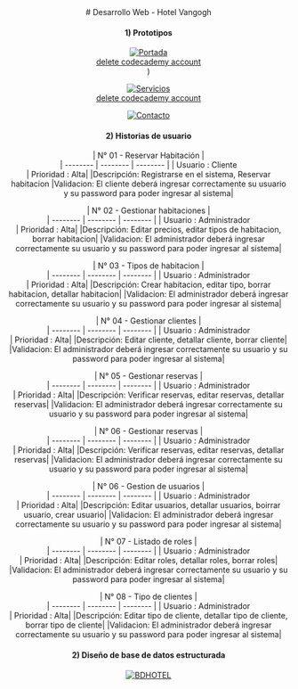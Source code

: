 <center> #  Desarrollo Web - Hotel Vangogh

####  1) Prototipos 

<a href="https://imgbb.com/"><img src="https://image.ibb.co/b9Eo1d/Portada.png" alt="Portada" border="0"></a><br /><a target='_blank' href='https://deleteacc.com/codecademy'>delete codecademy account</a><br />)

<a href="https://imgbb.com/"><img src="https://image.ibb.co/iAzkEy/Servicios.png" alt="Servicios" border="0"></a><br /><a target='_blank' href='https://deleteacc.com/codecademy'>delete codecademy account</a><br />

<a href="https://imgbb.com/"><img src="https://image.ibb.co/hAiTZy/Contacto.png" alt="Contacto" border="0"></a>

####  2) Historias de usuario


| N° 01 - Reservar Habitación |  
| -------- | -------- | -------- |
| Usuario : Cliente   
| Prioridad : Alta|
|Descripción: Registrarse en el sistema, Reservar habitacion
|Validacion: El cliente deberá ingresar correctamente su usuario y su password para poder ingresar al sistema|

| N° 02 - Gestionar habitaciones |  
| -------- | -------- | -------- |
| Usuario : Administrador   
| Prioridad : Alta|
|Descripción: Editar precios, editar tipos de habitacion, borrar habitacion|
|Validacion: El administrador deberá ingresar correctamente su usuario y su password para poder ingresar al sistema|



| N° 03 - Tipos de habitacion |  
| -------- | -------- | -------- |
| Usuario : Administrador   
| Prioridad : Alta|
|Descripción: Crear habitacion, editar tipo, borrar habitacion, detallar habitacion|
|Validacion: El administrador deberá ingresar correctamente su usuario y su password para poder ingresar al sistema|

| N° 04 - Gestionar clientes |  
| -------- | -------- | -------- |
| Usuario : Administrador   
| Prioridad : Alta|
|Descripción: Editar cliente, detallar cliente, borrar cliente|
|Validacion: El administrador deberá ingresar correctamente su usuario y su password para poder ingresar al sistema|

| N° 05 - Gestionar reservas |  
| -------- | -------- | -------- |
| Usuario : Administrador   
| Prioridad : Alta|
|Descripción: Verificar reservas, editar reservas, detallar reservas|
|Validacion: El administrador deberá ingresar correctamente su usuario y su password para poder ingresar al sistema|

| N° 06 - Gestionar reservas |  
| -------- | -------- | -------- |
| Usuario : Administrador   
| Prioridad : Alta|
|Descripción: Verificar reservas, editar reservas, detallar reservas|
|Validacion: El administrador deberá ingresar correctamente su usuario y su password para poder ingresar al sistema|

| N° 06 - Gestion de usuarios |  
| -------- | -------- | -------- |
| Usuario : Administrador   
| Prioridad : Alta|
|Descripción: Editar usuarios, detallar usuarios, boirrar usuario, crear usuario|
|Validacion: El administrador deberá ingresar correctamente su usuario y su password para poder ingresar al sistema|

| N° 07 - Listado de roles |  
| -------- | -------- | -------- |
| Usuario : Administrador   
| Prioridad : Alta|
|Descripción: Editar roles, detallar roles, borrar roles|
|Validacion: El administrador deberá ingresar correctamente su usuario y su password para poder ingresar al sistema|

| N° 08 - Tipo de clientes |  
| -------- | -------- | -------- |
| Usuario : Administrador   
| Prioridad : Alta|
|Descripción: Editar tipo de cliente, detallar tipo de cliente, borrar tipo de cliente|
|Validacion: El administrador deberá ingresar correctamente su usuario y su password para poder ingresar al sistema|

####  2) Diseño de base de datos estructurada

<a href="https://ibb.co/kvDnuy"><img src="https://preview.ibb.co/dyYnuy/BDHOTEL.jpg" alt="BDHOTEL" border="0"></a>
